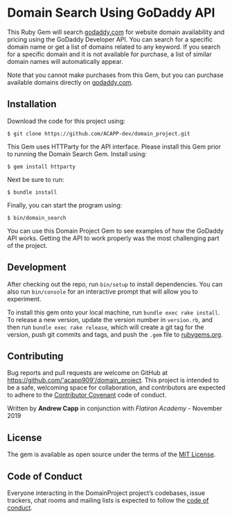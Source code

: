 # Domain Search Using GoDaddy API

This Ruby Gem will search [godaddy.com](https://godaddy.com) for website domain availability and pricing using the GoDaddy Developer API.  You can search for a specific domain name or get a list of domains related to any keyword.  If you search for a specific domain and it is not available for purchase, a list of similar domain names will automatically appear.

Note that you cannot make purchases from this Gem, but you can purchase available domains directly on [godaddy.com](https://godaddy.com).

## Installation

Download the code for this project using:

    $ git clone https://github.com/ACAPP-dev/domain_project.git

This Gem uses HTTParty for the API interface.  Please install this Gem prior to running the Domain Search Gem. Install using:

    $ gem install httparty

Next be sure to run:

    $ bundle install

Finally, you can start the program using:

    $ bin/domain_search

You can use this Domain Project Gem to see examples of how the GoDaddy API works.  Getting the API to work properly was the most challenging part of the project.

## Development

After checking out the repo, run `bin/setup` to install dependencies. You can also run `bin/console` for an interactive prompt that will allow you to experiment.

To install this gem onto your local machine, run `bundle exec rake install`. To release a new version, update the version number in `version.rb`, and then run `bundle exec rake release`, which will create a git tag for the version, push git commits and tags, and push the `.gem` file to [rubygems.org](https://rubygems.org).

## Contributing

Bug reports and pull requests are welcome on GitHub at https://github.com/'acapp909'/domain_project. This project is intended to be a safe, welcoming space for collaboration, and contributors are expected to adhere to the [Contributor Covenant](http://contributor-covenant.org) code of conduct.

Written by **Andrew Capp** in conjunction with _Flatiron Academy_ - November 2019

## License

The gem is available as open source under the terms of the [MIT License](https://opensource.org/licenses/MIT).

## Code of Conduct

Everyone interacting in the DomainProject project’s codebases, issue trackers, chat rooms and mailing lists is expected to follow the [code of conduct](https://github.com/'acapp909'/domain_project/blob/master/CODE_OF_CONDUCT.md).

